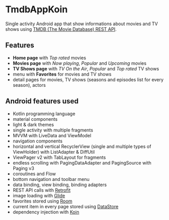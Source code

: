# TmdbAppKoin

Single activity Android app that show informations about movies and TV shows using [TMDB (The Movie Database) REST API](https://developers.themoviedb.org/3/getting-started/introduction).

## Features
- **Home page** with *Top rated* movies
- **Movies page** with *Now playing*, *Popular* and *Upcoming* movies
- **TV Shows page** with *TV On the Air*, *Popular* and *Top rated* TV shows
- menu with **Favorites** for movies and TV shows
- detail pages for movies, TV shows (seasons and episodes list for every season), actors

## Android features used
- Kotlin programming language
- material components
- light & dark themes
- single activity with multiple fragments  
- MVVM with LiveData and ViewModel
- navigation components
- horizontal and vertical RecyclerView (single and multiple types of ViewHolder) with ListAdapter & DiffUtil
- ViewPager v2 with TabLayout for fragments 
- endless scrolling with PagingDataAdapter and PagingSource with Paging v3
- coroutines and Flow
- bottom navigation and toolbar menu
- data binding, view binding, binding adapters
- REST API calls with [Retrofit](https://square.github.io/retrofit/)
- image loading with [Glide](https://github.com/bumptech/glide)
- favorites stored using [Room](https://developer.android.com/training/data-storage/room)
- current item in every page stored using [DataStore](https://developer.android.com/topic/libraries/architecture/datastore)
- dependency injection with [Koin](https://insert-koin.io/docs/setup/v3.2/)